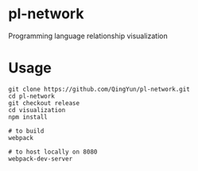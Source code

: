 # pl-network
Programming language relationship visualization

# Usage

    git clone https://github.com/QingYun/pl-network.git
    cd pl-network
    git checkout release
    cd visualization
    npm install
    
    # to build
    webpack
    
    # to host locally on 8080
    webpack-dev-server
